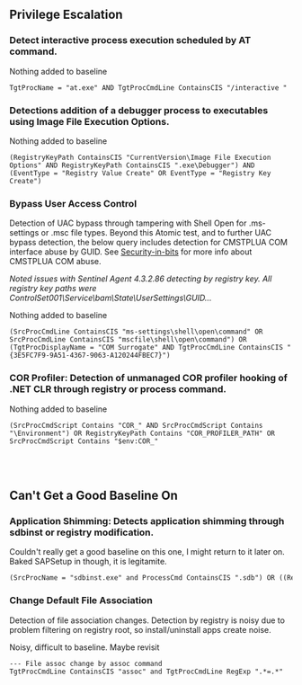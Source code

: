 ## Privilege Escalation

### Detect interactive process execution scheduled by AT command.

Nothing added to baseline

```
TgtProcName = "at.exe" AND TgtProcCmdLine ContainsCIS "/interactive "
```

### Detections addition of a debugger process to executables using Image File Execution Options.

Nothing added to baseline

```
(RegistryKeyPath ContainsCIS "CurrentVersion\Image File Execution Options" AND RegistryKeyPath ContainsCIS ".exe\Debugger") AND (EventType = "Registry Value Create" OR EventType = "Registry Key Create")
```

### Bypass User Access Control
Detection of UAC bypass through tampering with Shell Open for .ms-settings or .msc file types. Beyond this Atomic test, and to further UAC bypass detection, the below query includes detection for CMSTPLUA COM interface abuse by GUID. See [Security-in-bits](https://www.securityinbits.com/malware-analysis/uac-bypass-analysis-stage-1-ataware-ransomware-part-2/#footnote) for more info about CMSTPLUA COM abuse.

*Noted issues with Sentinel Agent 4.3.2.86 detecting by registry key. All registry key paths were ControlSet001\Service\bam\State\UserSettings\GUID\...*

Nothing added to baseline

```
(SrcProcCmdLine ContainsCIS "ms-settings\shell\open\command" OR SrcProcCmdLine ContainsCIS "mscfile\shell\open\command") OR (TgtProcDisplayName = "COM Surrogate" AND TgtProcCmdLine ContainsCIS "{3E5FC7F9-9A51-4367-9063-A120244FBEC7}")
```

### COR Profiler: Detection of unmanaged COR profiler hooking of .NET CLR through registry or process command.

Nothing added to baseline

```
(SrcProcCmdScript Contains "COR_" AND SrcProcCmdScript Contains "\Environment") OR RegistryKeyPath Contains "COR_PROFILER_PATH" OR SrcProcCmdScript Contains "$env:COR_"
```


<br><br>
## Can't Get a Good Baseline On

### Application Shimming: Detects application shimming through sdbinst or registry modification.

Couldn't really get a good baseline on this one, I might return to it later on. Baked SAPSetup in though, it is legitamite.

```
(SrcProcName = "sdbinst.exe" and ProcessCmd ContainsCIS ".sdb") OR ((RegistryKeyPath ContainsCIS "AppInit_DLLs" OR RegistryPath  ContainsCIS "AppCompatFlags") AND (EventType = "Registry Value Create" OR EventType = "Registry Value Modified") AND NOT srcProcName In Anycase ("NwSapSetup.exe"))
```

### Change Default File Association

Detection of file association changes. Detection by registry is noisy due to problem filtering on registry root, so install/uninstall apps create noise.

Noisy, difficult to baseline. Maybe revisit

```
--- File assoc change by assoc command
TgtProcCmdLine ContainsCIS "assoc" and TgtProcCmdLine RegExp ".*=.*"
```
